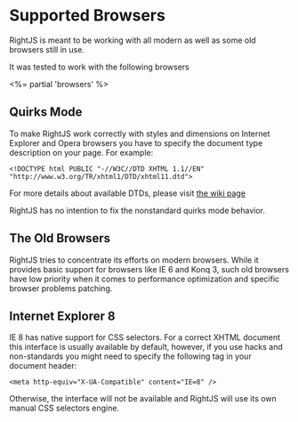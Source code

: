 # Supported Browsers

RightJS is meant to be working with all modern as well as some old browsers still in use.

It was tested to work with the following browsers

<%= partial 'browsers' %>

## Quirks Mode

To make RightJS work correctly with styles and dimensions on Internet Explorer and Opera
browsers you have to specify the document type description on your page. For example:

    <!DOCTYPE html PUBLIC "-//W3C//DTD XHTML 1.1//EN" "http://www.w3.org/TR/xhtml1/DTD/xhtml11.dtd">

For more details about available DTDs, please visit [the wiki page](http://en.wikipedia.org/wiki/Quirks_mode)

RightJS has no intention to fix the nonstandard quirks mode behavior.

## The Old Browsers

RightJS tries to concentrate its efforts on modern browsers. While it provides basic
support for browsers like IE 6 and Konq 3, such old browsers have low priority when it
comes to performance optimization and specific browser problems patching.

## Internet Explorer 8

IE 8 has native support for CSS selectors. For a correct XHTML document this interface is
usually available by default, however, if you use hacks and non-standards you might need
to specify the following tag in your document header:
    
    <meta http-equiv="X-UA-Compatible" content="IE=8" />

Otherwise, the interface will not be available and RightJS will use its own manual CSS
selectors engine.

